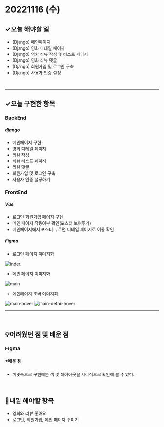 # 20221116 (수)

## ✓오늘 해야할 일

- (Django) 메인페이지
- (Django) 영화 디테일 페이지
- (Django) 영화 리뷰 작성 및 리스트 페이지
- (Django) 영화 리뷰 댓글
- (Django) 회원가입 및 로그인 구축
- (Django) 사용자 인증 설정
<br>

---
## ✓오늘 구현한 항목
### BackEnd
##### django
- 메인페이지 구현
- 영화 디테일 페이지
- 리뷰 작성
- 리뷰 리스트 페이지
- 리뷰 댓글
- 회원가입 및 로그인 구축
- 사용자 인증 설정하기



### FrontEnd
##### Vue
- 로그인 회원가입 페이지 구현
- 메인 페이지 작동여부 확인(포스터 보여주기)
- 메인페이지에서 포스터 누르면 디테일 페이지로 이동 확인


##### Figma
- 로그인 페이지 이미지화

![index](https://user-images.githubusercontent.com/109333410/202173446-33ab7f66-bfb2-4ab2-8863-a0f09fc87a1c.png)
- 메인 페이지 이미지화

![main](https://user-images.githubusercontent.com/109333410/202173453-71e34c2c-0ce4-4da9-9dfc-817ae7873c3e.png)
- 메인페이지 호버 이미지화

![main-hover](https://user-images.githubusercontent.com/109333410/202173478-64b791b9-1c69-4520-a455-4d91ad7b5d8c.png)
![main-detail-hover](https://user-images.githubusercontent.com/109333410/202173466-8f6c8d46-d97a-49c5-b372-151af8095142.png)


---------------

<br>

## 💡어려웠던 점 및 배운 점

### Figma

#### ⭐️배운 점

- 머릿속으로 구현해본 색 및 레이아웃을 시각적으로 확인해 볼 수 있다.

<br>

## 📆내일 해야할 항목

- 영화와 리뷰 좋아요
- 로그인, 회원가입, 메인 페이지 꾸미기

